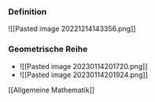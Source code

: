 ### Definition
![[Pasted image 20221214143356.png]]

### Geometrische Reihe
+ ![[Pasted image 20230114201720.png]]
+ ![[Pasted image 20230114201924.png]]

[[Allgemeine Mathematik]]